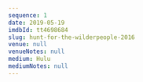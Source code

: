 ```yaml
---
sequence: 1
date: 2019-05-19
imdbId: tt4698684
slug: hunt-for-the-wilderpeople-2016
venue: null
venueNotes: null
medium: Hulu
mediumNotes: null
---
```


